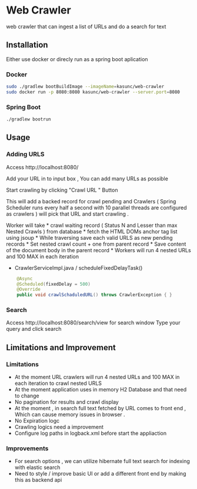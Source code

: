 # Web Crawler

web crawler that can ingest a list of URLs and do a search for text 

## Installation

Either use docker or direcly run as a spring boot aplication 

### Docker
```bash
sudo ./gradlew bootBuildImage --imageName=kasunc/web-crawler
sudo docker run -p 8080:8080 kasunc/web-crawler --server.port=8080
```
### Spring Boot
```bash
./gradlew bootrun
```

## Usage
### Adding URLS 
Access http://localhost:8080/ 

Add your URL in to input box , You can add many URLs as possible 

Start crawling by clicking "Crawl URL " Button 

This will add a backed record for crawl pending  and Crawlers ( Spring Scheduler runs every half a second with 10 parallel threads are configured as crawlers ) will pick that URL and start crawling . 

Worker will take 
	* 	crawl waiting record ( Status N and Lesser than max Nested Crawls ) from database
	*	fetch the HTML DOMs anchor tag list using jsoup 
	*	While traversing save each valid URLS as new pending records 
	* 	Set nested crawl count + one from parent record 
	* 	Save content of the document body in the parent record 
	*	Workers will run 4 nested URLs and 100 MAX in each iteration 

* CrawlerServiceImpl.java / scheduleFixedDelayTask()
```java
	@Async
	@Scheduled(fixedDelay = 500)
	@Override
	public void crawlSchaduledURL() throws CrawlerException { }
```
### Search 
Access http://localhost:8080/search/view for search window 
Type your query and click search 

## Limitations and Improvement
### Limitations 
* At the moment URL crawlers will run 4 nested URLs and 100 MAX in each iteration  to crawl nested URLS  
* At the moment application uses in memory H2 Database and that need to change 
* No pagination for results and crawl display 
* At the moment , in search full text fetched by URL comes to front end , Which can cause memory issues in browser . 
* No Expiration logc
* Crawling logics need a improvement
* Configure log paths in logback.xml before start the appliaction  
### Improvements 
* For search options , we can utilize hibernate full text search for indexing with elastic search 
* Need to style / improve basic UI or add a different front end by making this as backend api  

